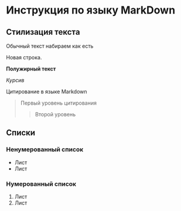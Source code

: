 # Инструкция по языку MarkDown

## Стилизация текста

Обычный текст набираем как есть

Новая строка.

**Полужирный текст**

*Курсив*

Цитирование в языке Markdown
>Первый уровень цитирования
>>Второй уровень

## Списки
### Ненумерованный список
* Лист
* Лист

### Нумерованный список
1. Лист
2. Лист